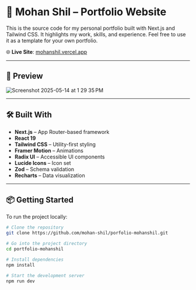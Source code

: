 # 💼 Mohan Shil – Portfolio Website

This is the source code for my personal portfolio built with Next.js and Tailwind CSS.
It highlights my work, skills, and experience.
Feel free to use it as a template for your own portfolio.

🌐 **Live Site**: [mohanshil.vercel.app](https://mohanshil.vercel.app)

---

## 📸 Preview

![Screenshot 2025-05-14 at 1 29 35 PM](https://github.com/user-attachments/assets/d3b33a31-ea81-463e-9207-92d1c3db259d)


---

## 🛠️ Built With

- **Next.js** – App Router-based framework
- **React 19**
- **Tailwind CSS** – Utility-first styling
- **Framer Motion** – Animations
- **Radix UI** – Accessible UI components
- **Lucide Icons** – Icon set
- **Zod** – Schema validation
- **Recharts** – Data visualization

---

## 📦 Getting Started

To run the project locally:

```bash
# Clone the repository
git clone https://github.com/mohan-shil/porfolio-mohanshil.git

# Go into the project directory
cd portfolio-mohanshil

# Install dependencies
npm install

# Start the development server
npm run dev
